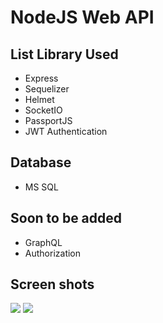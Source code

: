 # NodeJS Web API

## List Library Used

  <ul>
    <li>Express</li>
    <li>Sequelizer</li>
    <li>Helmet</li>
    <li>SocketIO</li>
    <li>PassportJS</li>
    <li>JWT Authentication</li>
      
  </ul> 
  
## Database

  <ul>
    <li>MS SQL</li>
   
  </ul>

  
## Soon to be added

  <ul>
  <li>GraphQL</li>
  <li>Authorization</li>
  </ul>


## Screen shots
<img src="https://i.imgur.com/fwvPmZN.jpg"/>
<img src="https://i.imgur.com/7SIuNBD.jpg"/>
